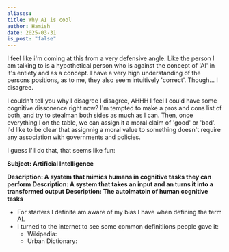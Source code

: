 ```yaml
---
aliases: 
title: Why AI is cool
author: Hamish
date: 2025-03-31
is_post: "false"
---
```


I feel like i'm coming at this from a very defensive angle. Like the person I am talking to is a hypothetical person who is against the concept of 'AI' in it's entiety and as a concept. I have a very high understanding of the persons positions, as to me, they also seem intuitively 'correct'. Though... I disagree.

I couldn't tell you why I disagree I disagree, AHHH I feel I could have some cognitive dissonence right now? I'm tempted to make a pros and cons list of both, and try to stealman both sides as much as I can. Then, once everything I on the table, we can assign it a moral claim of 'good' or 'bad'. I'd like to be clear that assignnig a moral value to something doesn't require any association with governments and policies.

I guess I'll do that, that seems like fun:

**Subject: Artificial Intelligence**

**Description: A system that mimics humans in cognitive tasks they can perform**
**Description: A system that takes an input and an turns it into a transformed output**
**Description: The autoimatoin of human cognitive tasks**

- For starters I definite am aware of my bias I have when defining the term AI.
- I turned to the internet to see some common definitiions people gave it:
	- Wikipedia:
	- Urban Dictionary:


